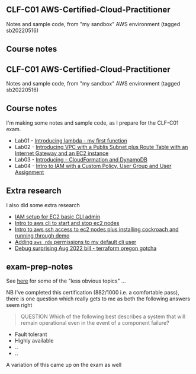 ## CLF-C01 AWS-Certified-Cloud-Practitioner 

Notes and sample code, from "my sandbox" AWS environment (tagged sb20220516)


## Course notes

## CLF-C01 AWS-Certified-Cloud-Practitioner 

Notes and sample code, from "my sandbox" AWS environment (tagged sb20220516)


## Course notes

I'm making some notes and sample code, as I prepare for the CLF-C01 exam.

* Lab01 - [Introducing lambda - my first function](docs/intro-lamdba.md)
* Lab02 - [Introducing VPC with a Publis Subnet plus Route Table with an Internet Gateway and an EC2 instance](docs/intro-vpc.md)
* Lab03 - [Introducing - CloudFormation and DynamoDB](docs/Intro-CloudFormation-DynamoDB.md)
* Lab04 - [Intro to IAM with a Custom Policy, User Group and User Assignment](docs/intro-iam-policies-groups-users.md)


## Extra research 

I also did some extra research 

* [IAM setup for EC2 basic CLI admin](docs/extra-EC2-basic-admin.md) 
* [Intro to aws cli to start and stop ec2 nodes](docs/intro-aws-cli-ec2.md)
* [Intro to aws ssh access to ec2 nodes plus installing cockroach and running through demo](docs/intro-aws-ssh-ec2.md)
* [Adding `aws rds`  permissions to my default cli user](docs/extra-RDS-cli-admin.md)
* [Debug surprising Aug 2022 bill - terraform oregon gotcha](docs/surprising-Aug2022-bill-terraform-gotcha.md)


## exam-prep-notes

See [here](docs/exam-prep-notes.md) for some of the "less obvious topics" ... 

NB I've completed this certification (882/1000 i.e. a comfortable pass), there is one question which really gets to me as both the following answers seem right

> QUESTION Which of the following best describes a system that will remain operational even in the event of a component failure?
* Fault tolerant
* Highly available
* ..
* ..

A variation of this came up on the exam as well
